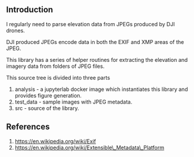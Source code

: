 Introduction
------------
I regularly need to parse elevation data from JPEGs produced by DJI drones.

DJI produced JPEGs encode data in both the EXIF and XMP areas of the JPEG.

This library has a series of helper routines for extracting the elevation
and imagery data from folders of JPEG files.

This source tree is divided into three parts

1. analysis - a jupyterlab docker image which instantiates this library and provides figure generation.
2. test\_data - sample images with JPEG metadata.
3. src - source of the library.

References
----------
1. https://en.wikipedia.org/wiki/Exif
2. https://en.wikipedia.org/wiki/Extensible\_Metadata\_Platform
